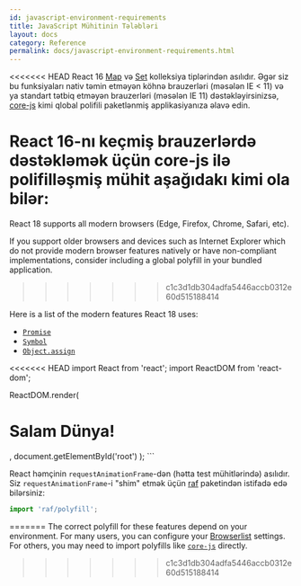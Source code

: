 ```yaml
---
id: javascript-environment-requirements
title: JavaScript Mühitinin Tələbləri
layout: docs
category: Reference
permalink: docs/javascript-environment-requirements.html
---
```


<<<<<<< HEAD
React 16 [Map](https://developer.mozilla.org/en-US/docs/Web/JavaScript/Reference/Global_Objects/Map) və [Set](https://developer.mozilla.org/en-US/docs/Web/JavaScript/Reference/Global_Objects/Set) kolleksiya tiplərindən asılıdır. Əgər siz bu funksiyaları nativ təmin etməyən köhnə brauzerləri (məsələn IE < 11) və ya standart tətbiq etməyən brauzerləri (məsələn IE 11) dəstəkləyirsinizsə, [core-js](https://github.com/zloirock/core-js) kimi qlobal polifili paketlənmiş applikasiyanıza əlavə edin.

React 16-nı keçmiş brauzerlərdə dəstəkləmək üçün core-js ilə polifilləşmiş mühit aşağıdakı kimi ola bilər:
=======
React 18 supports all modern browsers (Edge, Firefox, Chrome, Safari, etc).

If you support older browsers and devices such as Internet Explorer which do not provide modern browser features natively or have non-compliant implementations, consider including a global polyfill in your bundled application.
>>>>>>> c1c3d1db304adfa5446accb0312e60d515188414

Here is a list of the modern features React 18 uses:
- [`Promise`](https://developer.mozilla.org/en-US/docs/Web/JavaScript/Reference/Global_Objects/Promise)
- [`Symbol`](https://developer.mozilla.org/en-US/docs/Web/JavaScript/Reference/Global_Objects/Symbol)
- [`Object.assign`](https://developer.mozilla.org/en-US/docs/Web/JavaScript/Reference/Global_Objects/Object/assign)

<<<<<<< HEAD
import React from 'react';
import ReactDOM from 'react-dom';

ReactDOM.render(
  <h1>Salam Dünya!</h1>,
  document.getElementById('root')
);
```

React həmçinin `requestAnimationFrame`-dən (hətta test mühitlərində) asılıdır.  
Siz `requestAnimationFrame`-i "shim" etmək üçün [raf](https://www.npmjs.com/package/raf) paketindən istifadə edə bilərsiniz:

```js
import 'raf/polyfill';
```
=======
The correct polyfill for these features depend on your environment. For many users, you can configure your [Browserlist](https://github.com/browserslist/browserslist) settings. For others, you may need to import polyfills like [`core-js`](https://github.com/zloirock/core-js) directly.
>>>>>>> c1c3d1db304adfa5446accb0312e60d515188414
